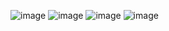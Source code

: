 ![image](https://github.com/user-attachments/assets/9f90a851-2307-4577-9f55-4b282a38b9bb)
![image](https://github.com/user-attachments/assets/56fcb8d3-4736-46fa-aa7f-6ae3200ba0bd)
![image](https://github.com/user-attachments/assets/841f73ec-6b51-4b33-8013-5a764098ab21)
![image](https://github.com/user-attachments/assets/78d042e1-fdad-4e23-99b0-e09dfa690760)
